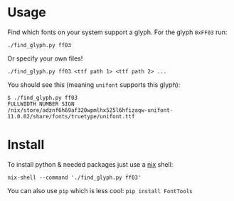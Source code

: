 # Usage

Find which fonts on your system support a glyph.
For the glyph `0xFF03` run:

```
./find_glyph.py ff03
```

Or specify your own files!

```
./find_glyph.py ff03 <ttf path 1> <ttf path 2> ...
```

You should see this (meaning `unifont` supports this glyph):

```
$ ./find_glyph.py ff03 
FULLWIDTH NUMBER SIGN
/nix/store/adznf6h69af320wpmlhx525l6hfizaqw-unifont-11.0.02/share/fonts/truetype/unifont.ttf
```

# Install

To install python & needed packages just use a [nix](https://nixos.org/nix/) shell:

```
nix-shell --command './find_glyph.py ff03'
```

You can also use `pip` which is less cool: `pip install FontTools`

